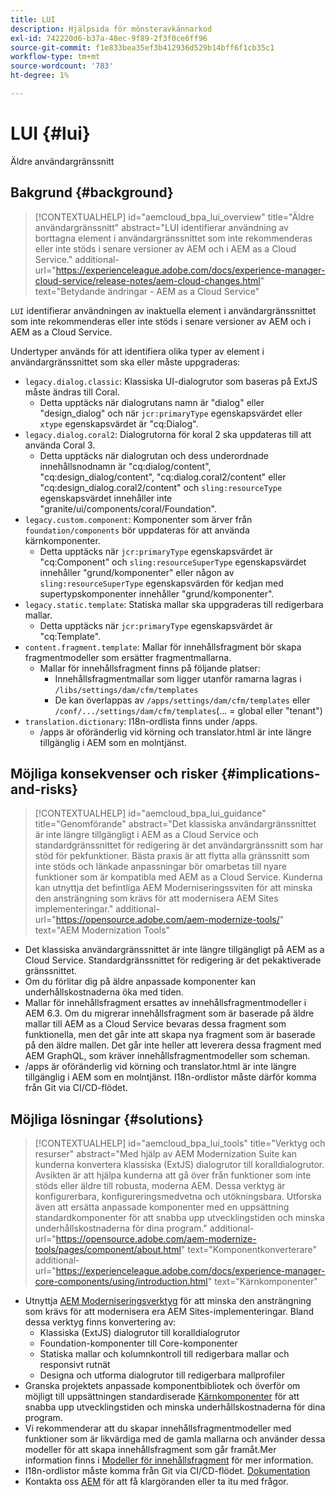 ```yaml
---
title: LUI
description: Hjälpsida för mönsteravkännarkod
exl-id: 742220d6-b37a-48ec-9f89-2f3f0ce6ff96
source-git-commit: f1e833bea35ef3b412936d529b14bff6f1cb35c1
workflow-type: tm+mt
source-wordcount: '783'
ht-degree: 1%

---
```


# LUI {#lui}

Äldre användargränssnitt

## Bakgrund {#background}

>[!CONTEXTUALHELP]
>id="aemcloud_bpa_lui_overview"
>title="Äldre användargränssnitt"
>abstract="LUI identifierar användning av borttagna element i användargränssnittet som inte rekommenderas eller inte stöds i senare versioner av AEM och i AEM as a Cloud Service."
>additional-url="https://experienceleague.adobe.com/docs/experience-manager-cloud-service/release-notes/aem-cloud-changes.html" text="Betydande ändringar - AEM as a Cloud Service"

`LUI` identifierar användningen av inaktuella element i användargränssnittet som inte rekommenderas eller inte stöds i senare versioner av AEM och i AEM as a Cloud Service.

Undertyper används för att identifiera olika typer av element i användargränssnittet som ska eller måste uppgraderas:

* `legacy.dialog.classic`: Klassiska UI-dialogrutor som baseras på ExtJS måste ändras till Coral.
   * Detta upptäcks när dialogrutans namn är &quot;dialog&quot; eller &quot;design_dialog&quot; och när `jcr:primaryType` egenskapsvärdet eller `xtype` egenskapsvärdet är &quot;cq:Dialog&quot;.
* `legacy.dialog.coral2`: Dialogrutorna för koral 2 ska uppdateras till att använda Coral 3.
   * Detta upptäcks när dialogrutan och dess underordnade innehållsnodnamn är &quot;cq:dialog/content&quot;, &quot;cq:design_dialog/content&quot;, &quot;cq:dialog.coral2/content&quot; eller &quot;cq:design_dialog.coral2/content&quot; och `sling:resourceType` egenskapsvärdet innehåller inte &quot;granite/ui/components/coral/Foundation&quot;.
* `legacy.custom.component`: Komponenter som ärver från `foundation/components` bör uppdateras för att använda kärnkomponenter.
   * Detta upptäcks när `jcr:primaryType` egenskapsvärdet är &quot;cq:Component&quot; och
     `sling:resourceSuperType` egenskapsvärdet innehåller &quot;grund/komponenter&quot; eller någon av
     `sling:resourceSuperType` egenskapsvärden för kedjan med supertypskomponenter innehåller &quot;grund/komponenter&quot;.
* `legacy.static.template`: Statiska mallar ska uppgraderas till redigerbara mallar.
   * Detta upptäcks när `jcr:primaryType` egenskapsvärdet är &quot;cq:Template&quot;.
* `content.fragment.template`: Mallar för innehållsfragment bör skapa fragmentmodeller som ersätter fragmentmallarna.
   * Mallar för innehållsfragment finns på följande platser:
      * Innehållsfragmentmallar som ligger utanför ramarna lagras i `/libs/settings/dam/cfm/templates`
      * De kan överlappas av  `/apps/settings/dam/cfm/templates`  eller  `/conf/.../settings/dam/cfm/templates`(... = global eller &quot;tenant&quot;)
* `translation.dictionary`: I18n-ordlista finns under /apps.
   * /apps är oföränderlig vid körning och translator.html är inte längre tillgänglig i AEM som en molntjänst.

## Möjliga konsekvenser och risker {#implications-and-risks}

>[!CONTEXTUALHELP]
>id="aemcloud_bpa_lui_guidance"
>title="Genomförande"
>abstract="Det klassiska användargränssnittet är inte längre tillgängligt i AEM as a Cloud Service och standardgränssnittet för redigering är det användargränssnitt som har stöd för pekfunktioner. Bästa praxis är att flytta alla gränssnitt som inte stöds och länkade anpassningar bör omarbetas till nyare funktioner som är kompatibla med AEM as a Cloud Service. Kunderna kan utnyttja det befintliga AEM Moderniseringssviten för att minska den ansträngning som krävs för att modernisera AEM Sites implementeringar."
>additional-url="https://opensource.adobe.com/aem-modernize-tools/" text="AEM Modernization Tools"

* Det klassiska användargränssnittet är inte längre tillgängligt på AEM as a Cloud Service. Standardgränssnittet för redigering är det pekaktiverade gränssnittet.
* Om du förlitar dig på äldre anpassade komponenter kan underhållskostnaderna öka med tiden.
* Mallar för innehållsfragment ersattes av innehållsfragmentmodeller i AEM 6.3. Om du migrerar innehållsfragment som är baserade på äldre mallar till AEM as a Cloud Service bevaras dessa fragment som funktionella, men det går inte att skapa nya fragment som är baserade på den äldre mallen. Det går inte heller att leverera dessa fragment med AEM GraphQL, som kräver innehållsfragmentmodeller som scheman.
* /apps är oföränderlig vid körning och translator.html är inte längre tillgänglig i AEM som en molntjänst. I18n-ordlistor måste därför komma från Git via CI/CD-flödet.

## Möjliga lösningar {#solutions}

>[!CONTEXTUALHELP]
>id="aemcloud_bpa_lui_tools"
>title="Verktyg och resurser"
>abstract="Med hjälp av AEM Modernization Suite kan kunderna konvertera klassiska (ExtJS) dialogrutor till koralldialogrutor. Avsikten är att hjälpa kunderna att gå över från funktioner som inte stöds eller äldre till robusta, moderna AEM. Dessa verktyg är konfigurerbara, konfigureringsmedvetna och utökningsbara. Utforska även att ersätta anpassade komponenter med en uppsättning standardkomponenter för att snabba upp utvecklingstiden och minska underhållskostnaderna för dina program."
>additional-url="https://opensource.adobe.com/aem-modernize-tools/pages/component/about.html" text="Komponentkonverterare"
>additional-url="https://experienceleague.adobe.com/docs/experience-manager-core-components/using/introduction.html" text="Kärnkomponenter"

* Utnyttja [AEM Moderniseringsverktyg](https://opensource.adobe.com/aem-modernize-tools/) för att minska den ansträngning som krävs för att modernisera era AEM Sites-implementeringar. Bland dessa verktyg finns konvertering av:
   * Klassiska (ExtJS) dialogrutor till koralldialogrutor
   * Foundation-komponenter till Core-komponenter
   * Statiska mallar och kolumnkontroll till redigerbara mallar och responsivt rutnät
   * Designa och utforma dialogrutor till redigerbara mallprofiler
* Granska projektets anpassade komponentbibliotek och överför om möjligt till uppsättningen standardiserade [Kärnkomponenter](https://experienceleague.adobe.com/docs/experience-manager-core-components/using/introduction.html) för att snabba upp utvecklingstiden och minska underhållskostnaderna för dina program.
* Vi rekommenderar att du skapar innehållsfragmentmodeller med funktioner som är likvärdiga med de gamla mallarna och använder dessa modeller för att skapa innehållsfragment som går framåt.Mer information finns i [Modeller för innehållsfragment](https://experienceleague.adobe.com/docs/experience-manager-65/assets/content-fragments/content-fragments-models.html?lang=en) för mer information.
* I18n-ordlistor måste komma från Git via CI/CD-flödet. [Dokumentation](https://experienceleague.adobe.com/docs/experience-manager-cloud-service/content/release-notes/aem-cloud-changes.html?lang=en#apps-libs-immutable)
* Kontakta oss [AEM](https://helpx.adobe.com/enterprise/using/support-for-experience-cloud.html) för att få klargöranden eller ta itu med frågor.
